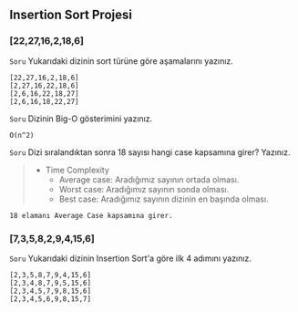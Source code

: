 
## Insertion Sort Projesi

### [22,27,16,2,18,6]

`Soru` Yukarıdaki dizinin sort türüne göre aşamalarını yazınız.

    [22,27,16,2,18,6]
    [2,27,16,22,18,6]
    [2,6,16,22,18,27]
    [2,6,16,18,22,27]

`Soru` Dizinin Big-O gösterimini yazınız.

    O(n^2)

`Soru` Dizi sıralandıktan sonra 18 sayısı hangi case kapsamına girer? Yazınız.

> - Time Complexity
>   - Average case: Aradığımız sayının ortada olması.
>   - Worst case: Aradığımız sayının sonda olması.
>   - Best case: Aradığımız sayının dizinin en başında olması.

    18 elamanı Average Case kapsamına girer.

### [7,3,5,8,2,9,4,15,6]

`Soru` Yukarıdaki dizinin Insertion Sort'a göre ilk 4 adımını yazınız.

    [2,3,5,8,7,9,4,15,6]
    [2,3,4,8,7,9,5,15,6]
    [2,3,4,5,7,9,8,15,6]
    [2,3,4,5,6,9,8,15,7]
